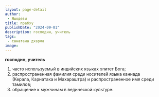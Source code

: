 ```yaml
---
layout: page-detail
author:
 - Яшодеви
title: прабху
publishDate: "2024-09-01"
description: господин, учитель
tags:
 - санатана дхарма
image: 
---
```


__господин, учитель__
1) часто используемый в индийских языках эпитет Бога;
2) распространенная фамилия среди носителей языка каннада (Керала, Карнатака и Махараштра) и распространенное имя среди тамилов;
3) обращение к мужчинам в ведической культуре.

